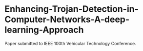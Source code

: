 # Enhancing-Trojan-Detection-in-Computer-Networks-A-deep-learning-Approach
Paper submitted to IEEE 100th Vehicular Technology Conference.
